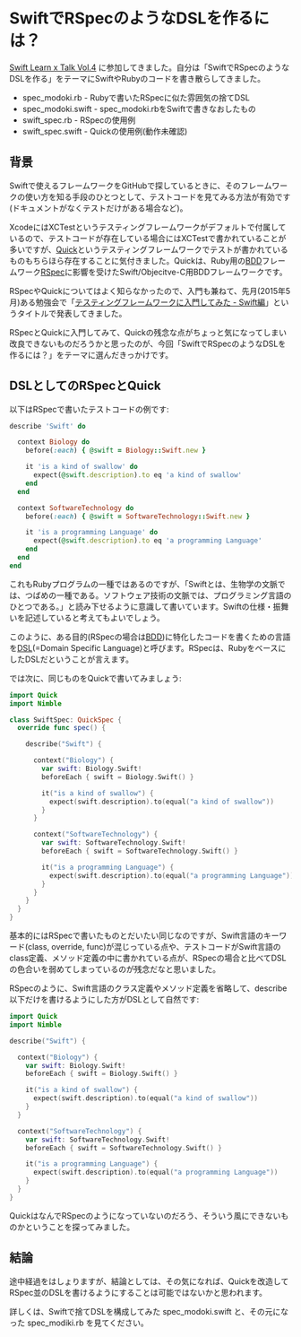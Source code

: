 # SwiftでRSpecのようなDSLを作るには？

[Swift Learn x Talk Vol.4](https://www.facebook.com/events/1438326419807588/) に参加してきました。自分は「SwiftでRSpecのようなDSLを作る」をテーマにSwiftやRubyのコードを書き散らしてきました。

* spec_modoki.rb - Rubyで書いたRSpecに似た雰囲気の捨てDSL
* spec_modoki.swift - spec_modoki.rbをSwiftで書きなおしたもの
* swift_spec.rb - RSpecの使用例
* swift_spec.swift - Quickの使用例(動作未確認)


## 背景

Swiftで使えるフレームワークをGitHubで探しているときに、そのフレームワークの使い方を知る手段のひとつとして、テストコードを見てみる方法が有効です(ドキュメントがなくテストだけがある場合など)。

XcodeにはXCTestというテスティングフレームワークがデフォルトで付属しているので、テストコードが存在している場合にはXCTestで書かれていることが多いですが、[Quick](https://github.com/Quick/Quick)というテスティングフレームワークでテストが書かれているものもちらほら存在することに気付きました。Quickは、Ruby用の[BDD](http://ja.wikipedia.org/wiki/ビヘイビア駆動開発)フレームワーク[RSpec](http://rspec.info)に影響を受けたSwift/Objecitve-C用BDDフレームワークです。

RSpecやQuickについてはよく知らなかったので、入門も兼ねて、先月(2015年5月)ある勉強会で「[テスティングフレームワークに入門してみた - Swift編](http://www.slideshare.net/hisakunifujimoto/testing-framework-for-swift)」というタイトルで発表してきました。

RSpecとQuickに入門してみて、Quickの残念な点がちょっと気になってしまい改良できないものだろうかと思ったのが、今回「SwiftでRSpecのようなDSLを作るには？」をテーマに選んだきっかけです。


## DSLとしてのRSpecとQuick

以下はRSpecで書いたテストコードの例です:

```ruby
describe 'Swift' do

  context Biology do
    before(:each) { @swift = Biology::Swift.new }

    it 'is a kind of swallow' do
      expect(@swift.description).to eq 'a kind of swallow'
    end
  end

  context SoftwareTechnology do
    before(:each) { @swift = SoftwareTechnology::Swift.new }

    it 'is a programming Language' do
      expect(@swift.description).to eq 'a programming Language'
    end
  end
end
```

これもRubyプログラムの一種ではあるのですが、「Swiftとは、生物学の文脈では、つばめの一種である。ソフトウェア技術の文脈では、プログラミング言語のひとつである。」と読み下せるように意識して書いています。Swiftの仕様・振舞いを記述していると考えてもよいでしょう。

このように、ある目的(RSpecの場合は[BDD](http://ja.wikipedia.org/wiki/ビヘイビア駆動開発))に特化したコードを書くための言語を[DSL](http://ja.wikipedia.org/wiki/ドメイン固有言語)(=Domain Specific Language)と呼びます。RSpecは、RubyをベースにしたDSLだということが言えます。

では次に、同じものをQuickで書いてみましょう:

```swift
import Quick
import Nimble

class SwiftSpec: QuickSpec {
  override func spec() {

    describe("Swift") {

      context("Biology") {
        var swift: Biology.Swift!
        beforeEach { swift = Biology.Swift() }

        it("is a kind of swallow") {
          expect(swift.description).to(equal("a kind of swallow"))
        }
      }

      context("SoftwareTechnology") {
        var swift: SoftwareTechnology.Swift!
        beforeEach { swift = SoftwareTechnology.Swift() }

        it("is a programming Language") {
          expect(swift.description).to(equal("a programming Language"))
        }
      }
    }
  }
}
```

基本的にはRSpecで書いたものとだいたい同じなのですが、Swift言語のキーワード(class, override, func)が混じっている点や、テストコードがSwift言語のclass定義、メソッド定義の中に書かれている点が、RSpecの場合と比べてDSLの色合いを弱めてしまっているのが残念だなと思いました。

RSpecのように、Swift言語のクラス定義やメソッド定義を省略して、describe以下だけを書けるようにした方がDSLとして自然です:

```swift
import Quick
import Nimble

describe("Swift") {

  context("Biology") {
    var swift: Biology.Swift!
    beforeEach { swift = Biology.Swift() }

    it("is a kind of swallow") {
      expect(swift.description).to(equal("a kind of swallow"))
    }
  }

  context("SoftwareTechnology") {
    var swift: SoftwareTechnology.Swift!
    beforeEach { swift = SoftwareTechnology.Swift() }

    it("is a programming Language") {
      expect(swift.description).to(equal("a programming Language"))
    }
  }
}
```

QuickはなんでRSpecのようになっていないのだろう、そういう風にできないものかということを探ってみました。

## 結論

途中経過をはしょりますが、結論としては、その気になれば、Quickを改造してRSpec並のDSLを書けるようにすることは可能ではないかと思われます。

詳しくは、Swiftで捨てDSLを構成してみた spec_modoki.swift と、その元になった spec_modiki.rb を見てください。
